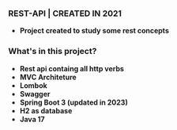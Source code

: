 ### REST-API | CREATED IN 2021

  - <b> Project created to study some rest concepts </b> 
  
### What's in this project?

<b>

- Rest api containg all http verbs
- MVC Architeture 
- Lombok
- Swagger
- Spring Boot 3 (updated in 2023)
- H2 as database
- Java 17

</b>

